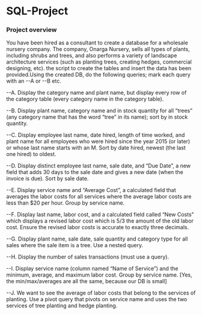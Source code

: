 # SQL-Project

### Project overview
You have been hired as a consultant to create a database for a wholesale nursery
company. The company, Onarga Nursery, sells all types of plants, including shrubs and
trees, and also performs a variety of landscape architecture services (such as planting
trees, creating hedges, commercial designing, etc). 
the script to create the tables and insert the data has been provided.Using the created DB, do the following
queries; mark each query with an --A or --B etc.

--A. Display the category name and plant name, but display every row of the category
table (every category name in the category table).

--B. Display plant name, category name and in stock quantity for all “trees” (any category
name that has the word “tree” in its name); sort by in stock quantity.

--C. Display employee last name, date hired, length of time worked, and plant name for
all employees who were hired since the year 2015 (or later) or whose last name starts
with an M. Sort by date hired, newest (the last one hired) to oldest.

--D. Display distinct employee last name, sale date, and “Due Date”, a new field that
adds 30 days to the sale date and gives a new date (when the invoice is due). Sort by sale
date.

--E. Display service name and “Average Cost”, a calculated field that averages the labor
costs for all services where the average labor costs are less than $20 per hour. Group by
service name.

--F. Display last name, labor cost, and a calculated field called “New Costs” which
displays a revised labor cost which is 5/3 the amount of the old labor cost. Ensure the
revised labor costs is accurate to exactly three decimals.


--G. Display plant name, sale date, sale quantity and category type for all sales where the
sale item is a tree. Use a nested query.

--H. Display the number of sales transactions (must use a query).

--I. Display service name (column named “Name of Service”) and the minimum, average,
and maximum labor cost. Group by service name. [Yes, the min/max/averages are all
the same, because our DB is small]

--J. We want to see the average of labor costs that belong to the services of planting. Use
a pivot query that pivots on service name and uses the two services of tree planting and
hedge planting.
